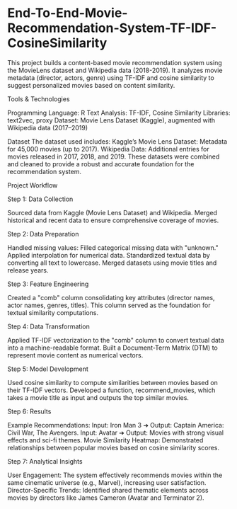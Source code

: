 # End-To-End-Movie-Recommendation-System-TF-IDF-CosineSimilarity
This project builds a content-based movie recommendation system using the MovieLens dataset and Wikipedia data (2018-2019). It analyzes movie metadata (director, actors, genre) using TF-IDF and cosine similarity to suggest personalized movies based on content similarity.

Tools & Technologies

Programming Language: R
Text Analysis: TF-IDF, Cosine Similarity
Libraries: text2vec, proxy
Dataset: Movie Lens Dataset (Kaggle), augmented with Wikipedia data (2017–2019)

Dataset
The dataset used includes:
Kaggle’s Movie Lens Dataset: Metadata for 45,000 movies (up to 2017).
Wikipedia Data: Additional entries for movies released in 2017, 2018, and 2019.
These datasets were combined and cleaned to provide a robust and accurate foundation for the recommendation system.

Project Workflow

Step 1: Data Collection

Sourced data from Kaggle (Movie Lens Dataset) and Wikipedia.
Merged historical and recent data to ensure comprehensive coverage of movies.

Step 2: Data Preparation

Handled missing values:
Filled categorical missing data with "unknown."
Applied interpolation for numerical data.
Standardized textual data by converting all text to lowercase.
Merged datasets using movie titles and release years.

Step 3: Feature Engineering

Created a "comb" column consolidating key attributes (director names, actor names, genres, titles).
This column served as the foundation for textual similarity computations.

Step 4: Data Transformation

Applied TF-IDF vectorization to the "comb" column to convert textual data into a machine-readable format.
Built a Document-Term Matrix (DTM) to represent movie content as numerical vectors.

Step 5: Model Development

Used cosine similarity to compute similarities between movies based on their TF-IDF vectors.
Developed a function, recommend_movies, which takes a movie title as input and outputs the top similar movies.

Step 6: Results

Example Recommendations:
Input: Iron Man 3 ➔ Output: Captain America: Civil War, The Avengers.
Input: Avatar ➔ Output: Movies with strong visual effects and sci-fi themes.
Movie Similarity Heatmap: Demonstrated relationships between popular movies based on cosine similarity scores.

Step 7: Analytical Insights

User Engagement: The system effectively recommends movies within the same cinematic universe (e.g., Marvel), increasing user satisfaction.
Director-Specific Trends: Identified shared thematic elements across movies by directors like James Cameron (Avatar and Terminator 2).
